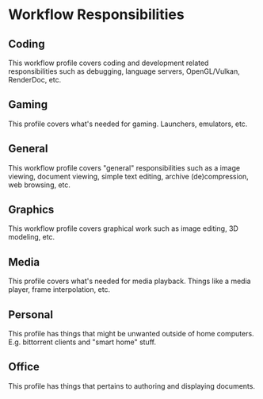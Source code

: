 # Workflow Responsibilities

## Coding

This workflow profile covers coding and development related responsibilities such as debugging, language servers, OpenGL/Vulkan, RenderDoc, etc.

## Gaming

This profile covers what's needed for gaming. Launchers, emulators, etc.

## General

This workflow profile covers "general" responsibilities such as a image viewing, document viewing, simple text editing, archive (de)compression, web browsing, etc.

## Graphics

This workflow profile covers graphical work such as image editing, 3D modeling, etc.

## Media

This profile covers what's needed for media playback. Things like a media player, frame interpolation, etc.

## Personal

This profile has things that might be unwanted outside of home computers. E.g. bittorrent clients and "smart home" stuff.

## Office

This profile has things that pertains to authoring and displaying documents.
